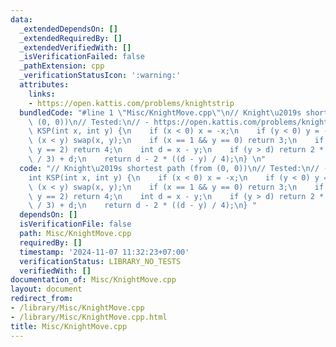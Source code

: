 ```yaml
---
data:
  _extendedDependsOn: []
  _extendedRequiredBy: []
  _extendedVerifiedWith: []
  _isVerificationFailed: false
  _pathExtension: cpp
  _verificationStatusIcon: ':warning:'
  attributes:
    links:
    - https://open.kattis.com/problems/knightstrip
  bundledCode: "#line 1 \"Misc/KnightMove.cpp\"\n// Knight\u2019s shortest path (from\
    \ (0, 0))\n// Tested:\n// - https://open.kattis.com/problems/knightstrip\nint\
    \ KSP(int x, int y) {\n    if (x < 0) x = -x;\n    if (y < 0) y = -y;\n    if\
    \ (x < y) swap(x, y);\n    if (x == 1 && y == 0) return 3;\n    if (x == 2 &&\
    \ y == 2) return 4;\n    int d = x - y;\n    if (y > d) return 2 * ((y - d + 2)\
    \ / 3) + d;\n    return d - 2 * ((d - y) / 4);\n} \n"
  code: "// Knight\u2019s shortest path (from (0, 0))\n// Tested:\n// - https://open.kattis.com/problems/knightstrip\n\
    int KSP(int x, int y) {\n    if (x < 0) x = -x;\n    if (y < 0) y = -y;\n    if\
    \ (x < y) swap(x, y);\n    if (x == 1 && y == 0) return 3;\n    if (x == 2 &&\
    \ y == 2) return 4;\n    int d = x - y;\n    if (y > d) return 2 * ((y - d + 2)\
    \ / 3) + d;\n    return d - 2 * ((d - y) / 4);\n} "
  dependsOn: []
  isVerificationFile: false
  path: Misc/KnightMove.cpp
  requiredBy: []
  timestamp: '2024-11-07 11:32:23+07:00'
  verificationStatus: LIBRARY_NO_TESTS
  verifiedWith: []
documentation_of: Misc/KnightMove.cpp
layout: document
redirect_from:
- /library/Misc/KnightMove.cpp
- /library/Misc/KnightMove.cpp.html
title: Misc/KnightMove.cpp
---
```

